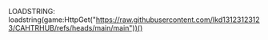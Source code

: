 LOADSTRING:
loadstring(game:HttpGet("https://raw.githubusercontent.com/Ikd13123123123/CAHTRHUB/refs/heads/main/main"))()
